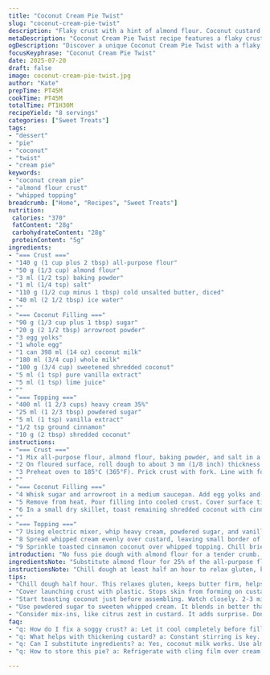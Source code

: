 ```yaml
---
title: "Coconut Cream Pie Twist"
slug: "coconut-cream-pie-twist"
description: "Flaky crust with a hint of almond flour. Coconut custard thickened with arrowroot instead of cornstarch. Grated coconut toasted with cinnamon. Whipped topping spiked with lime zest. Chilled for set and flavor meld. Eight servings."
metaDescription: "Coconut Cream Pie Twist recipe features a flaky crust with almond flour, coconut custard with lime, and a topping of whipped cream and toasted coconut"
ogDescription: "Discover a unique Coconut Cream Pie Twist with a flaky almond flour crust, zesty lime custard, and a delicious toasted coconut topping"
focusKeyphrase: "Coconut Cream Pie Twist"
date: 2025-07-20
draft: false
image: coconut-cream-pie-twist.jpg
author: "Kate"
prepTime: PT45M
cookTime: PT45M
totalTime: PT1H30M
recipeYield: "8 servings"
categories: ["Sweet Treats"]
tags:
- "dessert"
- "pie"
- "coconut"
- "twist"
- "cream pie"
keywords:
- "coconut cream pie"
- "almond flour crust"
- "whipped topping"
breadcrumb: ["Home", "Recipes", "Sweet Treats"]
nutrition: 
 calories: "370"
 fatContent: "28g"
 carbohydrateContent: "28g"
 proteinContent: "5g"
ingredients:
- "=== Crust ==="
- "140 g (1 cup plus 2 tbsp) all-purpose flour"
- "50 g (1/3 cup) almond flour"
- "3 ml (1/2 tsp) baking powder"
- "1 ml (1/4 tsp) salt"
- "110 g (1/2 cup minus 1 tbsp) cold unsalted butter, diced"
- "40 ml (2 1/2 tbsp) ice water"
- ""
- "=== Coconut Filling ==="
- "90 g (1/3 cup plus 1 tbsp) sugar"
- "20 g (2 1/2 tbsp) arrowroot powder"
- "3 egg yolks"
- "1 whole egg"
- "1 can 398 ml (14 oz) coconut milk"
- "180 ml (3/4 cup) whole milk"
- "100 g (3/4 cup) sweetened shredded coconut"
- "5 ml (1 tsp) pure vanilla extract"
- "5 ml (1 tsp) lime juice"
- ""
- "=== Topping ==="
- "400 ml (1 2/3 cups) heavy cream 35%"
- "25 ml (1 2/3 tbsp) powdered sugar"
- "5 ml (1 tsp) vanilla extract"
- "1/2 tsp ground cinnamon"
- "10 g (2 tbsp) shredded coconut"
instructions:
- "=== Crust ==="
- "1 Mix all-purpose flour, almond flour, baking powder, and salt in a food processor. Add butter. Pulse until pea-sized crumbs appear. Add cold water a bit at a time until dough barely comes together. Form into a disc. Wrap. Chill 30 minutes."
- "2 On floured surface, roll dough to about 3 mm (1/8 inch) thickness. Press into a 23 cm (9-inch) glass tart pan. Leave about 1.5 cm (1/2 inch) overhang. Crimp edges with fingers. Refrigerate 35 minutes."
- "3 Preheat oven to 185°C (365°F). Prick crust with fork. Line with foil, fill with ceramic baking beads or dried beans. Bake 16 minutes. Remove beads and foil. Bake 12 more minutes until light golden. Cool completely on rack."
- ""
- "=== Coconut Filling ==="
- "4 Whisk sugar and arrowroot in a medium saucepan. Add egg yolks and whole egg. Mix well. Pour in coconut milk, regular milk, 90 g shredded coconut, vanilla, and lime juice. Heat over medium. Stir constantly with whisk, scraping bottom and sides, until thick and bubbling momentarily. About 9-11 minutes."
- "5 Remove from heat. Pour filling into cooled crust. Cover surface tightly with plastic wrap to prevent skin. Let cool to room temperature. Refrigerate at least 3 1/2 hours or until fully set."
- "6 In a small dry skillet, toast remaining shredded coconut with cinnamon over medium heat, stirring often, 2-3 minutes until golden. Cool completely."
- ""
- "=== Topping ==="
- "7 Using electric mixer, whip heavy cream, powdered sugar, and vanilla until stiff peaks form."
- "8 Spread whipped cream evenly over custard, leaving small border of filling visible at edge."
- "9 Sprinkle toasted cinnamon coconut over whipped topping. Chill briefly if desired before serving."
introduction: "No fuss pie dough with almond flour for a tender crumb. Arrowroot stands in for cornstarch. Cleaner, more translucent fill, plus a touch different flavor. Coconut milk and milk mix. Lime juice brightens the custard. Toasted coconut with cinnamon dust adds warmth and crunch on top. Whipped cream thickened late in process, scented with vanilla. Little tweaks to lift a classic dessert. Chilled, set, ready to slice. Serve slightly cold, not freezing. The overhang crust is crimped to strengthen edges for smooth cutting. Small swap in flours, starch, and an aromatic twist in the garnish. Keep the filling silky, the crust crisp, the topping light but flavorful. A straightforward cream pie but with sharp individuality and textures layered in."
ingredientsNote: "Substitute almond flour for 25% of the all-purpose flour in the crust to add moistness and a faint nuttiness without using tree nuts like walnuts or pecans. Arrowroot is a good alternative to cornstarch, better clarity and texture with custards. Use canned coconut milk full fat for richness. The lime juice cuts the sweetness and adds brightness to the filling. Toast the coconut with cinnamon just before assembling to keep it crunchy. Cool the crust completely before filling to avoid sogginess. Powdered sugar whips into cream more evenly than granulated. Finish with a clean spread of cream, not piped, to showcase the garnishes and texture contrast."
instructionsNote: "Chill dough at least half an hour to relax gluten, keep butter firm for flaky crust. Pricking dough before blind baking prevents bubbles. Use ceramic beads or dried beans to weigh crust down during blind baking for crisp edges. Let filling thicken fully on medium heat with constant stirring to avoid lumps or scorching. Cover custard surface directly with plastic wrap to prevent skin formation while cooling. Toast coconut in a dry skillet, watching closely to avoid burning. Whip cream to stiff peaks but don’t overbeat or it will turn grainy. Spread topping in one even layer, leaving a border to show custard color. Assemble several hours before serving so flavors marry but avoid freezing pie—lose texture then. Store leftovers refrigerated with cling film over cream."
tips:
- "Chill dough half hour. This relaxes gluten, keeps butter firm, helps with flakiness. Roll out on floured surface. Thickness matters. Aim for 3 mm. Prick dough before baking to prevent bubbles. Use ceramic beads for blind baking. Without weight, crust won't crisp."
- "Cover launching crust with plastic. Stops skin from forming on custard. Make sure to let filling thicken fully. Stir constantly at medium heat. Skipping this step leads to lumps. Mix properly so texture is smooth. Skip high heat, risk burning."
- "Start toasting coconut just before assembling. Watch closely. 2-3 minutes, no more. It can burn easily. Spread whipped cream evenly. Stiff peaks, yes, but don't overbeat. It’ll turn grainy. More toppings balance the flavors and textures."
- "Use powdered sugar to sweeten whipped cream. It blends in better than granulated sugar. Keep cream layer thin to showcase colors. Store leftovers tightly covered. Raspberry or chocolate drizzle can be interesting next time."
- "Consider mix-ins, like citrus zest in custard. It adds surprise. Don’t freeze pie, it loses texture. Refrigerate instead. Flavors develop overnight. Chilling solidifies filling, helps cut slices neatly. Be patient with chilling times."
faq:
- "q: How do I fix a soggy crust? a: Let it cool completely before filling. If crust gets soggy, bake longer. Maybe blind bake longer also. Use weights for stability."
- "q: What helps with thickening custard? a: Constant stirring is key. Arrowroot thickens better than cornstarch. Heat gently during cooking. Avoid quick high heat."
- "q: Can I substitute ingredients? a: Yes, coconut milk works. Use almond milk in a pinch. Not as rich but workable. Regular milk is fine instead of whole."
- "q: How to store this pie? a: Refrigerate with cling film over cream. Do this after it cools. Can last 2-3 days. But texture may change slightly."

---
```


